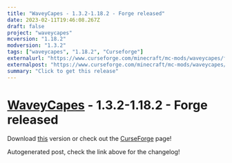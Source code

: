 ```yaml
---
title: "WaveyCapes - 1.3.2-1.18.2 - Forge released"
date: 2023-02-11T19:46:08.267Z
draft: false
project: "waveycapes"
mcversion: "1.18.2"
modversion: "1.3.2"
tags: ["waveycapes", "1.18.2", "Curseforge"]
externalurl: "https://www.curseforge.com/minecraft/mc-mods/waveycapes/files/4391958"
externalpost: "https://www.curseforge.com/minecraft/mc-mods/waveycapes/files/4391958"
summary: "Click to get this release"
---
```

# [WaveyCapes](/project/waveycapes) - 1.3.2-1.18.2 - Forge released
Download [this](https://www.curseforge.com/minecraft/mc-mods/waveycapes/files/4391958) version or check out the [CurseForge](https://www.curseforge.com/minecraft/mc-mods/waveycapes) page!

Autogenerated post, check the link above for the changelog!
